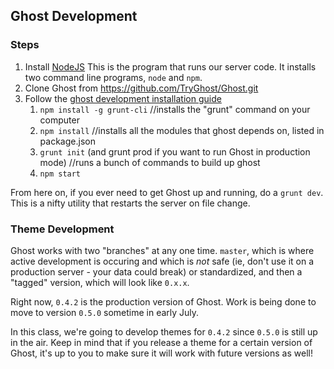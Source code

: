 ## Ghost Development

### Steps

1. Install [NodeJS](http://nodejs.org/)
    This is the program that runs our server code. It installs two command line programs, `node` and `npm`.
2. Clone Ghost from https://github.com/TryGhost/Ghost.git
3. Follow the [ghost development installation guide](https://github.com/TryGhost/Ghost#getting-started-guide-for-developers)
    1. `npm install -g grunt-cli` //installs the "grunt" command on your computer
    2. `npm install` //installs all the modules that ghost depends on, listed in package.json
    3. `grunt init` (and grunt prod if you want to run Ghost in production mode) //runs a bunch of commands to build up ghost
    4. `npm start`

From here on, if you ever need to get Ghost up and running, do a `grunt dev`. This is a nifty utility that restarts the server on file change.

### Theme Development

Ghost works with two "branches" at any one time. `master`, which is where active development is occuring and which is *not* safe (ie, don't use it on a production server - your data could break) or standardized, and then a "tagged" version, which will look like `0.x.x`.

Right now, `0.4.2` is the production version of Ghost. Work is being done to move to version `0.5.0` sometime in early July.

In this class, we're going to develop themes for `0.4.2` since `0.5.0` is still up in the air. Keep in mind that if you release a theme for a certain version of Ghost, it's up to you to make sure it will work with future versions as well!